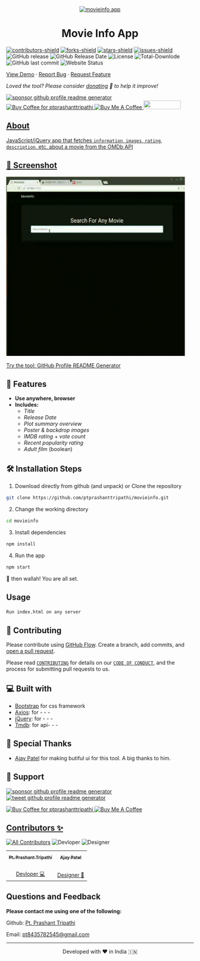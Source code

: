 <center>
	<a href="https://ptprashanttripathi.github.io/movieinfo">
		<img alt="movieinfo app" src="https://i.imgur.com/IVOhZJi.jpg" width="150vw" />
	</a>
	<h1>Movie Info App</h1>
</center>

[![contributors-shield](https://img.shields.io/github/contributors/ptprashanttripathi/movieinfo.svg?style=flat-square)](https://github.com/ptprashanttripathi/movieinfo/graphs/contributors)
[![forks-shield](https://img.shields.io/github/forks/ptprashanttripathi/movieinfo.svg?style=flat-square)](https://github.com/ptprashanttripathi/movieinfo/network/members)
[![stars-shield](https://img.shields.io/github/stars/ptprashanttripathi/movieinfo.svg?style=flat-square)](https://github.com/ptprashanttripathi/movieinfo/stargazers)
[![issues-shield](https://img.shields.io/github/issues/ptprashanttripathi/movieinfo.svg?style=flat-square)](https://github.com/ptprashanttripathi/movieinfo/issues)
![GitHub release](https://img.shields.io/github/release/PtPrashantTripathi/movieinfo.svg?style=flat-square)
![GitHub Release Date](https://img.shields.io/github/release-date/PtPrashantTripathi/movieinfo.svg?style=flat-square)
![License](https://img.shields.io/github/license/PtPrashantTripathi/movieinfo.svg?style=flat-square)
![Total-Downlode](https://img.shields.io/github/downloads/PtPrashantTripathi/movieinfo/total.svg?style=flat-square)
![GitHub last commit](https://img.shields.io/github/last-commit/PtPrashantTripathi/movieinfo.svg?style=flat-square)
![Website Status](https://img.shields.io/website/http/ptprashanttripathi.github.io.svg?down_message=Down&up_message=Online&style=flat-square)

[View Demo](https://ptprashanttripathi.github.io/gh-profile-readme-generator)
·
[Report Bug](https://github.com/ptprashanttripathi/movieinfo/issues/new/choose)
·
[Request Feature](https://github.com/ptprashanttripathi/movieinfo/issues/new/choose)

*Loved the tool? Please consider [donating](https://paypal.me/ptprashanttripathi/10)  💸 to help it improve!*

<a href="https://paypal.me/PtPrashantTripathi"><img src="https://img.shields.io/badge/support-PayPal-blue?logo=PayPal&style=flat-square&label=Donate" alt="sponsor github profile readme generator"/>
</a>
<a href='https://ko-fi.com/ptprashanttripathi' target='_blank'><img height='23' width="100" src='https://cdn.ko-fi.com/cdn/kofi3.png?v=2' alt='Buy Coffee for ptprashanttripathi' />
</a>
<a href="https://www.buymeacoffee.com/ptprashant09" target="_blank"><img src="https://cdn.buymeacoffee.com/buttons/default-orange.png" alt="Buy Me A Coffee" height="23" width="100" style="border-radius:1px" />
<a href="upi://paypa=pt1998@ybl&pn=Prashant%Tripathi&tn=Dontinga%to%PtPrashantTripathi&cu=INR" target="_blank"><img src="https://i.imgur.com/RhwgQy9.png" height="23" width="100" style="border-radius:1px" />

## About

JavaScript/jQuery app that fetches `information`, `images`, `rating`, `description`, etc. about a movie from the OMDb API


## 🚀 Screenshot 

![screenshot](https://raw.githubusercontent.com/PtPrashantTripathi/movieinfo/master/assets/screenshot.gif)

Try the tool: [GitHub Profile README Generator](https://ptprashanttripathi.github.io/gh-profile-readme-generator)

## 🧐 Features

- **Use anywhere, browser** 
- **Includes:**
   - *Title*
   - *Release Date*
   - *Plot summary overview*
   - *Poster & backdrop images*
   - *IMDB rating* + *vote count*
   - *Recent popularity rating*
   - *Adult film* (boolean)

## 🛠️ Installation Steps

1. Download directly from github (and unpack) or Clone the repository

```bash
git clone https://github.com/ptprashanttripathi/movieinfo.git
```

2. Change the working directory

```bash
cd movieinfo
```

3. Install dependencies

```bash
npm install
```

4. Run the app

```bash
npm start
```

🌟 then wallah! You are all set.


## Usage

```bash
Run index.html on any server
```

## 🍰 Contributing

Please contribute using [GitHub Flow](https://guides.github.com/introduction/flow). Create a branch, add commits, and [open a pull request](https://github.com/ptprashanttripathi/movieinfo/compare).

Please read [`CONTRIBUTING`](CONTRIBUTING.md) for details on our [`CODE OF CONDUCT`](CODE_OF_CONDUCT.md), and the process for submitting pull requests to us.

## 💻 Built with
- [Bootstrap](https://www.getbootstrap.com/) for css framework
- [Axios](https://tailwindcss.com/): for - - -
- [jQuery](https://greensock.com/gsap/): for - - -
- [Tmdb](https://greensock.com/gsap/): for api- - -

## 🙇 Special Thanks

- [Ajay Patel](https://github.com/Ajaypatel-512) for making butiful ui for this tool. A big thanks to him.

## 🙏 Support

<p align="left">
<a href="https://www.paypal.me/ptprashanttripathi"><img src="https://ionicabizau.github.io/badges/paypal.svg" alt="sponsor github profile readme generator"/>
</a>
<a href="https://twitter.com/intent/tweet?text=Wow:&url=https%3A%2F%2Fptprashanttripathi.github.io%2Fmovieinfo">
<img src="https://img.shields.io/twitter/url?style=social&url=https%3A%2F%2Fptprashanttripathi.github.io%2Fmovieinfo" alt="tweet github profile readme generator"/>
</a>
</p>

<p align="left">
  <a href='https://ko-fi.com/ptprashanttripathi' target='_blank'><img height='23' width="100" src='https://cdn.ko-fi.com/cdn/kofi3.png?v=2' alt='Buy Coffee for ptprashanttripathi' />
  </a>
  <a href="https://www.buymeacoffee.com/ptprashant09" target="_blank"><img src="https://cdn.buymeacoffee.com/buttons/default-orange.png" alt="Buy Me A Coffee" height="23" width="100" style="border-radius:2px" />
</p>

## Contributors ✨
[![All Contributors](https://img.shields.io/badge/all_contributors-2-orange.svg?style=flat-square)](#contributors-)
![Devloper](https://img.shields.io/badge/Devloper-Pt.%20Prashant%20Tripathi-Success.svg?style=flat-square)
![Designer](https://img.shields.io/badge/Designer-Ajay%20Patel-Success.svg?style=flat-square)

<table>
  <tr>
		<th align="center">
				<a href="https://github.com/ptprashanttripathi">
					<sub><b>Pt. Prashant Tripathi</b></sub>
				</a>
		</th>
		<th align="center">
				<a href="https://github.com/Ajaypatel-512">
					<sub><b>Ajay Patel</b></sub>
				</a>
		</th>
  </tr>
  <tr>
		<td align="center">
			<a href="https://github.com/ptprashanttripathi">
				<img src="https://avatars2.githubusercontent.com/u/26687933?s=200&v=4" width="100px;" alt=""/>
			</a>
		</td>
		<td align="center">
			<a href="https://github.com/Ajaypatel-512">
				<img src="https://avatars0.githubusercontent.com/u/67096679?s=200&v=4" width="100px" alt=""/>
			</a>
		</td>
	</tr>
	<tr>
		<td align="center">
			<a href="https://github.com/ptprashanttripathi/movieinfocommits?author=ptprashanttripathi" title="Code">Devloper 💻</a>
		</td>
        <td align="center">
			<a href="https://github.com/ptprashanttripathi/movieinfocommits?author=Ajaypatel-512" title="Code">Designer 🎨</a>
		</td>
	</tr>
</table>  

## Questions and Feedback

**Please contact me using one of the following:**

Github: [Pt. Prashant Tripathi](https://gist.github.com/ptprashanttripathi/movieinfo)
 
Email: [pt8435782545@gmail.com](mailto:pt8435782545@gmail.com)
  
<hr>
<p align="center">
Developed with ❤️ in India 🇮🇳 
</p>
